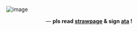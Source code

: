  ⠀  ⠀  ⠀  ⠀  ⠀![image](https://biscuit2.crd.co/assets/images/gallery07/4024b91d.gif?v=417d2f39)
 
 ⠀  ⠀  ⠀  ⠀  ⠀  ⠀  ⠀  ⠀  ⠀  ⠀ ⠀  ⠀  — **pls read [strawpage](https://chailatte.straw.page) & sign [ata](https://melomanie.atabook.org/) !**
